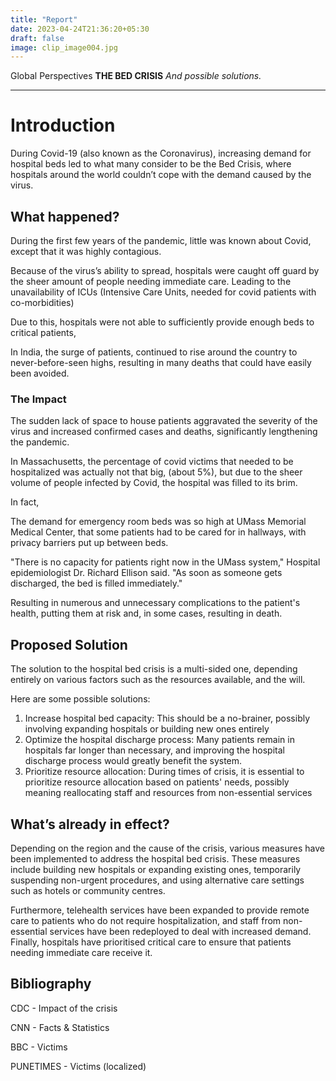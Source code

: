 ```yaml
---
title: "Report"
date: 2023-04-24T21:36:20+05:30
draft: false
image: clip_image004.jpg
---
```

Global Perspectives
**THE BED CRISIS**
*And possible solutions.*

<hr>



# Introduction

During Covid-19 (also known as the Coronavirus), increasing demand for hospital beds led to what many consider to be the Bed Crisis, where hospitals around the world couldn’t cope with the demand caused by the virus.

## What happened?

During the first few years of the pandemic, little was known about Covid, except that it was highly contagious.

Because of the virus’s ability to spread, hospitals were caught off guard by the sheer amount of people needing immediate care. Leading to the unavailability of ICUs (Intensive Care Units, needed for covid patients with co-morbidities)

Due to this, hospitals were not able to sufficiently provide enough beds to critical patients,

In India, the surge of patients, continued to rise around the country to never-before-seen highs, resulting in many deaths that could have easily been avoided.

### The Impact

The sudden lack of space to house patients aggravated the severity of the virus and increased confirmed cases and deaths, significantly lengthening the pandemic.

In Massachusetts, the percentage of covid victims that needed to be hospitalized was actually not that big, (about 5%), but due to the sheer volume of people infected by Covid, the hospital was filled to its brim.

In fact,

The demand for emergency room beds was so high at UMass Memorial Medical Center, that some patients had to be cared for in hallways, with privacy barriers put up between beds.

"There is no capacity for patients right now in the UMass system," Hospital epidemiologist Dr. Richard Ellison said. "As soon as someone gets discharged, the bed is filled immediately."

Resulting in numerous and unnecessary complications to the patient's health, putting them at risk and, in some cases, resulting in death.

## Proposed Solution

The solution to the hospital bed crisis is a multi-sided one, depending entirely on various factors such as the resources available, and the will.

Here are some possible solutions:

1.  Increase hospital bed capacity: This should be a no-brainer, possibly involving expanding hospitals or building new ones entirely
2.  Optimize the hospital discharge process: Many patients remain in hospitals far longer than necessary, and improving the hospital discharge process would greatly benefit the system.
3.  Prioritize resource allocation: During times of crisis, it is essential to prioritize resource allocation based on patients' needs, possibly meaning reallocating staff and resources from non-essential services

## What’s already in effect?

Depending on the region and the cause of the crisis, various measures have been implemented to address the hospital bed crisis. These measures include building new hospitals or expanding existing ones, temporarily suspending non-urgent procedures, and using alternative care settings such as hotels or community centres.

Furthermore, telehealth services have been expanded to provide remote care to patients who do not require hospitalization, and staff from non-essential services have been redeployed to deal with increased demand. Finally, hospitals have prioritised critical care to ensure that patients needing immediate care receive it.

## Bibliography

CDC - Impact of the crisis

CNN - Facts & Statistics

BBC - Victims

PUNETIMES - Victims (localized)
